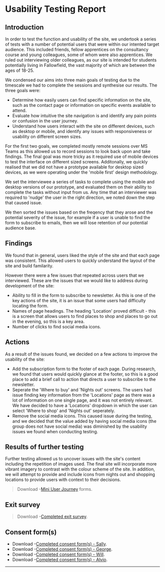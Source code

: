 # Usability Testing Report

## Introduction

In order to test the function and usability of the site, we undertook a series of tests with a number of potential users that were within our intented target audience.
This included friends, fellow apprentices on the consultancy course and young colleagues, some of whom were also apprentices. We ruled out interviewing older colleagues, as our site is intended for students potentially living in Fallowfield, the vast majority of which are between the ages of 18-25.

We condensed our aims into three main goals of testing due to the timescale we had to complete the sessions and synthesise our results. The three goals were:
- Determine how easily users can find specific information on the site, such as the contact page or information on specific events available to attend.
- Evaluate how intuitive the site navigation is and identify any pain points or confusion in the user journey.
- Understand how users interact with the site on different devices, such as desktop or mobile, and identify any issues with responsiveness or usability on different screen sizes.

For the first two goals, we completed mostly remote sessions over MS Teams as this allowed us to record sessions to look back upon and take findings. The final goal was more tricky as it required use of mobile devices to test the interface on different sized screens. Additonally, we quickly realised that we did not have a prototype available for desktop sized devices, as we were operating under the 'mobile first' design methodology.

We set the interviewee a series of tasks to complete using the mobile and desktop versions of our prototype, and evaluated them on their ability to complete the tasks without input from us. Any time that an interviewer was required to 'nudge' the user in the right direction, we noted down the step that caused issue.

We then sorted the issues based on the freqency that they arose and the potential severity of the issue, for example if a user is unable to find the form to subscribe to emails, then we will lose retention of our potential audience base.

## Findings
We found that in general, users liked the style of the site and that each page was consistent. This allowed users to quickly understand the layout of the site and build familarity.

However there were a few issues that repeated across users that we interviewed. These are the issues that we would like to address during development of the site:
-  Ability to fill in the form to subscribe to newsletter. As this is one of the key actions of the site, it is an issue that some users had difficulty locating the form.
- Names of page headings. The heading 'Location' proved difficult - this is a screen that allows users to find places to shop and places to go out in the evening, so this is a key area.
- Number of clicks to find social media icons. 


## Actions
As a result of the issues found, we decided on a few actions to improve the usability of the site:
- Add the subscription form to the footer of each page. During research, we found that users would quickly glance at the footer, so this is a good place to add a brief call to action that directs a user to subscribe to the newsletter.
- Seperate the 'Where to buy' and 'Nights out' screens. The users had issue finding key information from the 'Locations' page as there was a lot of information on one single page, and it was not entirely relevant. We have decided to have a 'Locations' dropdown in which the user can select 'Where to shop' and 'Nights out' seperately.
- Remove the social media icons. This caused issue during the testing, and we decided that the value added by having social media icons (the group does not have social media) was diminished by the usability issues we found when conducting testing.

## Results of further testing

Further testing allowed us to uncover issues with the site's content including the repetition of images used. The final site will incorporate more vibrant imagery to contrast with the colour scheme of the site. In addition, we will attempt to provide and include icons from nights out and shopping locations to provide users with context to their decisions.

> Download -[Mini User Journey](sp4-media/mini-user-journey.pdf) forms.

## Exit survey

> Download -[Completed exit survey](sp4-media/exit-form.pdf).

## Consent form(s)

- Download -[Completed consent form(s) - Sally](sp4-media/consent-form-sally.pdf).
- Download -[Completed consent form(s) - George](sp4-media/consent-form-george.pdf).
- Download -[Completed consent form(s) - Will](sp4-media/consent-form-billy.pdf).
- Download -[Completed consent form(s) - Alvio](sp4-media/consent-form-alvio.pdf).

---
